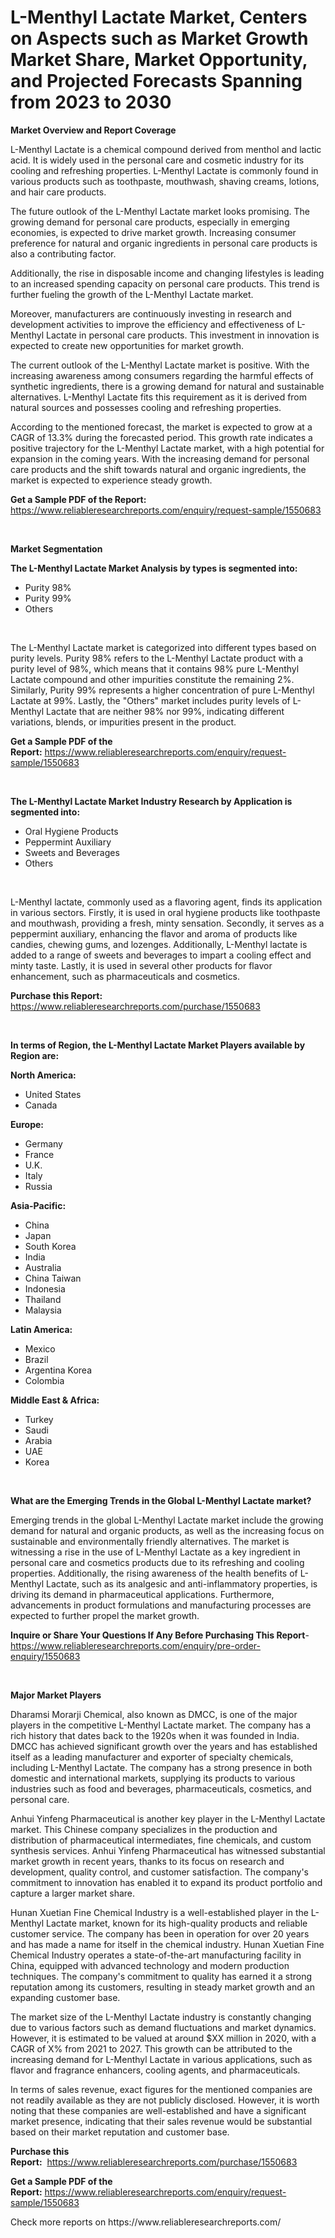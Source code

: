 <p><h1>L-Menthyl Lactate Market, Centers on Aspects such as Market Growth Market Share, Market Opportunity, and Projected Forecasts Spanning from 2023 to 2030</h1></p><p><strong>Market Overview and Report Coverage</strong></p>
<p><p>L-Menthyl Lactate is a chemical compound derived from menthol and lactic acid. It is widely used in the personal care and cosmetic industry for its cooling and refreshing properties. L-Menthyl Lactate is commonly found in various products such as toothpaste, mouthwash, shaving creams, lotions, and hair care products.</p><p>The future outlook of the L-Menthyl Lactate market looks promising. The growing demand for personal care products, especially in emerging economies, is expected to drive market growth. Increasing consumer preference for natural and organic ingredients in personal care products is also a contributing factor.</p><p>Additionally, the rise in disposable income and changing lifestyles is leading to an increased spending capacity on personal care products. This trend is further fueling the growth of the L-Menthyl Lactate market.</p><p>Moreover, manufacturers are continuously investing in research and development activities to improve the efficiency and effectiveness of L-Menthyl Lactate in personal care products. This investment in innovation is expected to create new opportunities for market growth.</p><p>The current outlook of the L-Menthyl Lactate market is positive. With the increasing awareness among consumers regarding the harmful effects of synthetic ingredients, there is a growing demand for natural and sustainable alternatives. L-Menthyl Lactate fits this requirement as it is derived from natural sources and possesses cooling and refreshing properties.</p><p>According to the mentioned forecast, the market is expected to grow at a CAGR of 13.3% during the forecasted period. This growth rate indicates a positive trajectory for the L-Menthyl Lactate market, with a high potential for expansion in the coming years. With the increasing demand for personal care products and the shift towards natural and organic ingredients, the market is expected to experience steady growth.</p></p>
<p><strong>Get a Sample PDF of the Report:</strong> <a href="https://www.reliableresearchreports.com/enquiry/request-sample/1550683">https://www.reliableresearchreports.com/enquiry/request-sample/1550683</a></p>
<p>&nbsp;</p>
<p><strong>Market Segmentation</strong></p>
<p><strong>The L-Menthyl Lactate Market Analysis by types is segmented into:</strong></p>
<p><ul><li>Purity 98%</li><li>Purity 99%</li><li>Others</li></ul></p>
<p>&nbsp;</p>
<p><p>The L-Menthyl Lactate market is categorized into different types based on purity levels. Purity 98% refers to the L-Menthyl Lactate product with a purity level of 98%, which means that it contains 98% pure L-Menthyl Lactate compound and other impurities constitute the remaining 2%. Similarly, Purity 99% represents a higher concentration of pure L-Menthyl Lactate at 99%. Lastly, the "Others" market includes purity levels of L-Menthyl Lactate that are neither 98% nor 99%, indicating different variations, blends, or impurities present in the product.</p></p>
<p><strong>Get a Sample PDF of the Report:</strong>&nbsp;<a href="https://www.reliableresearchreports.com/enquiry/request-sample/1550683">https://www.reliableresearchreports.com/enquiry/request-sample/1550683</a></p>
<p>&nbsp;</p>
<p><strong>The L-Menthyl Lactate Market Industry Research by Application is segmented into:</strong></p>
<p><ul><li>Oral Hygiene Products</li><li>Peppermint Auxiliary</li><li>Sweets and Beverages</li><li>Others</li></ul></p>
<p>&nbsp;</p>
<p><p>L-Menthyl lactate, commonly used as a flavoring agent, finds its application in various sectors. Firstly, it is used in oral hygiene products like toothpaste and mouthwash, providing a fresh, minty sensation. Secondly, it serves as a peppermint auxiliary, enhancing the flavor and aroma of products like candies, chewing gums, and lozenges. Additionally, L-Menthyl lactate is added to a range of sweets and beverages to impart a cooling effect and minty taste. Lastly, it is used in several other products for flavor enhancement, such as pharmaceuticals and cosmetics.</p></p>
<p><strong>Purchase this Report:</strong>&nbsp; <a href="https://www.reliableresearchreports.com/purchase/1550683">https://www.reliableresearchreports.com/purchase/1550683</a></p>
<p>&nbsp;</p>
<p><strong>In terms of Region, the L-Menthyl Lactate Market Players available by Region are:</strong></p>
<p>
    <p> <strong> North America: </strong>
        <ul>
            <li>United States</li>
            <li>Canada</li>
        </ul>
        </p> 
    <p> <strong> Europe: </strong>
        <ul>
            <li>Germany</li>
            <li>France</li>
            <li>U.K.</li>
            <li>Italy</li>
            <li>Russia</li>
        </ul>
        </p> 
    <p> <strong> Asia-Pacific: </strong>
        <ul>
            <li>China</li>
            <li>Japan</li>
            <li>South Korea</li>
            <li>India</li>
            <li>Australia</li>
            <li>China Taiwan</li>
            <li>Indonesia</li>
            <li>Thailand</li>
            <li>Malaysia</li>
        </ul>
        </p> 
    <p> <strong> Latin America: </strong>
        <ul>
            <li>Mexico</li>
            <li>Brazil</li>
            <li>Argentina Korea</li>
            <li>Colombia</li>
        </ul>
        </p> 
    <p> <strong> Middle East & Africa: </strong>
        <ul>
            <li>Turkey</li>
            <li>Saudi</li>
            <li>Arabia</li>
            <li>UAE</li>
            <li>Korea</li>
        </ul>
    </p>
    </p>
<p>&nbsp;</p>
<p><strong>What are the Emerging Trends in the Global L-Menthyl Lactate market?</strong></p>
<p><p>Emerging trends in the global L-Menthyl Lactate market include the growing demand for natural and organic products, as well as the increasing focus on sustainable and environmentally friendly alternatives. The market is witnessing a rise in the use of L-Menthyl Lactate as a key ingredient in personal care and cosmetics products due to its refreshing and cooling properties. Additionally, the rising awareness of the health benefits of L-Menthyl Lactate, such as its analgesic and anti-inflammatory properties, is driving its demand in pharmaceutical applications. Furthermore, advancements in product formulations and manufacturing processes are expected to further propel the market growth.</p></p>
<p><strong>Inquire or Share Your Questions If Any Before Purchasing This Report</strong>- <a href="https://www.reliableresearchreports.com/enquiry/pre-order-enquiry/1550683">https://www.reliableresearchreports.com/enquiry/pre-order-enquiry/1550683</a></p>
<p>&nbsp;</p>
<p><strong>Major Market Players</strong></p>
<p><p>Dharamsi Morarji Chemical, also known as DMCC, is one of the major players in the competitive L-Menthyl Lactate market. The company has a rich history that dates back to the 1920s when it was founded in India. DMCC has achieved significant growth over the years and has established itself as a leading manufacturer and exporter of specialty chemicals, including L-Menthyl Lactate. The company has a strong presence in both domestic and international markets, supplying its products to various industries such as food and beverages, pharmaceuticals, cosmetics, and personal care.</p><p>Anhui Yinfeng Pharmaceutical is another key player in the L-Menthyl Lactate market. This Chinese company specializes in the production and distribution of pharmaceutical intermediates, fine chemicals, and custom synthesis services. Anhui Yinfeng Pharmaceutical has witnessed substantial market growth in recent years, thanks to its focus on research and development, quality control, and customer satisfaction. The company's commitment to innovation has enabled it to expand its product portfolio and capture a larger market share.</p><p>Hunan Xuetian Fine Chemical Industry is a well-established player in the L-Menthyl Lactate market, known for its high-quality products and reliable customer service. The company has been in operation for over 20 years and has made a name for itself in the chemical industry. Hunan Xuetian Fine Chemical Industry operates a state-of-the-art manufacturing facility in China, equipped with advanced technology and modern production techniques. The company's commitment to quality has earned it a strong reputation among its customers, resulting in steady market growth and an expanding customer base.</p><p>The market size of the L-Menthyl Lactate industry is constantly changing due to various factors such as demand fluctuations and market dynamics. However, it is estimated to be valued at around $XX million in 2020, with a CAGR of X% from 2021 to 2027. This growth can be attributed to the increasing demand for L-Menthyl Lactate in various applications, such as flavor and fragrance enhancers, cooling agents, and pharmaceuticals.</p><p>In terms of sales revenue, exact figures for the mentioned companies are not readily available as they are not publicly disclosed. However, it is worth noting that these companies are well-established and have a significant market presence, indicating that their sales revenue would be substantial based on their market reputation and customer base.</p></p>
<p><strong>Purchase this Report:</strong>&nbsp;&nbsp;<a href="https://www.reliableresearchreports.com/purchase/1550683">https://www.reliableresearchreports.com/purchase/1550683</a></p>
<p></p>
<p><strong>Get a Sample PDF of the Report:</strong>&nbsp;<a href="https://www.reliableresearchreports.com/enquiry/request-sample/1550683">https://www.reliableresearchreports.com/enquiry/request-sample/1550683</a></p>
<p>Check more reports on https://www.reliableresearchreports.com/</p>